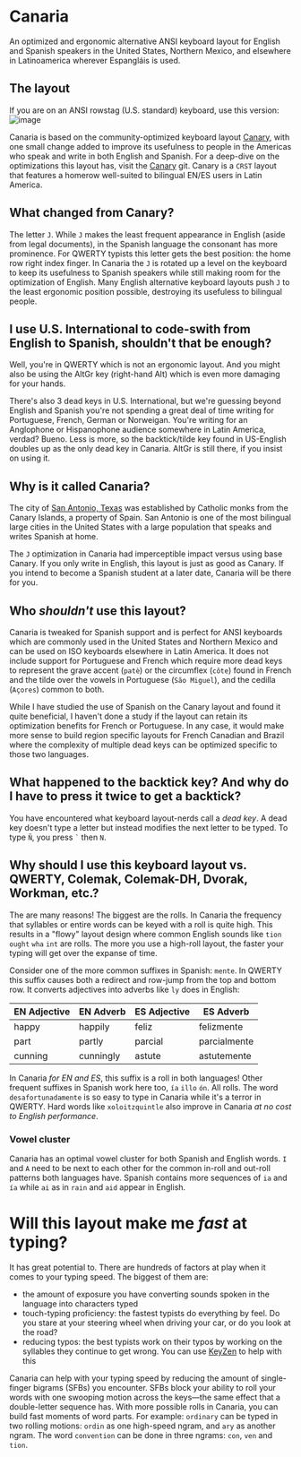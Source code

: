 # Canaria
An optimized and ergonomic alternative ANSI keyboard layout for English and Spanish speakers in the United States, Northern Mexico, and elsewhere in Latinoamerica wherever Espangláis is used.

## The layout
If you are on an ANSI rowstag (U.S. standard) keyboard, use this version:
![image](https://github.com/christoofar/canaria/assets/5059144/55472c0b-efe9-4dce-8002-5a4227e5ff7c)


Canaria is based on the community-optimized keyboard layout [Canary](https://github.com/Apsu/Canary), with one small change added to improve its usefulness to people in the Americas who speak and write in both English and Spanish.  For a deep-dive on the optimizations this layout has, visit the [Canary](https://github.com/Apsu/Canary) git.  Canary is a `CRST` layout that features a homerow well-suited to bilingual EN/ES users in Latin America. 

## What changed from Canary?
The letter `J`.  While `J` makes the least frequent appearance in English (aside from legal documents), in the Spanish language the consonant has more prominence.  For QWERTY typists this letter gets the best position: the home row right index finger.  In Canaria the `J` is rotated up a level on the keyboard to keep its usefulness to Spanish speakers while still making room for the optimization of English.   Many English alternative keyboard layouts push `J` to the least ergonomic position possible, destroying its usefuless to bilingual people.

## I use U.S. International to code-swith from English to Spanish, shouldn't that be enough?
Well, you're in QWERTY which is not an ergonomic layout.  And you might also be using the AltGr key (right-hand Alt) which is even more damaging for your hands.

There's also 3 dead keys in U.S. International, but we're guessing beyond English and Spanish you're not spending a great deal of time writing for Portuguese, French, German or Norweigan.  You're writing for an Anglophone or Hispanophone audience somewhere in Latin America, verdad?  Bueno.   Less is more, so the backtick/tilde key found in US-English doubles up as the only dead key in Canaria.  AltGr is still there, if you insist on using it.

## Why is it called Canaria?

The city of [San Antonio, Texas](https://en.wikipedia.org/wiki/San_Antonio) was established by Catholic monks from the Canary Islands, a property of Spain.   San Antonio is one of the most bilingual large cities in the United States with a large population that speaks and writes Spanish at home.

The `J` optimization in Canaria had imperceptible impact versus using base Canary.  If you only write in English, this layout is just as good as Canary.  If you intend to become a Spanish student at a later date, Canaria will be there for you.

## Who _shouldn't_ use this layout?

Canaria is tweaked for Spanish support and is perfect for ANSI keyboards which are commonly used in the United States and Northern Mexico and can be used on ISO keyboards elsewhere in Latin America.   It does not include support for Portuguese and French which require more dead keys to represent the grave accent (`patè`) or the circumflex (`côte`) found in French and the tilde over the vowels in Portuguese (`São Miguel`), and the cedilla (`Açores`) common to both.

While I have studied the use of Spanish on the Canary layout and found it quite beneficial, I haven't done a study if the layout can retain its optimization benefits for French or Portuguese.  In any case, it would make more sense to build region specific layouts for French Canadian and Brazil where the complexity of multiple dead keys can be optimized specific to those two languages.

## What happened to the backtick key?  And why do I have to press it twice to get a backtick?

You have encountered what keyboard layout-nerds call a _dead key_.  A dead key doesn't type a letter but instead modifies the next letter to be typed.   To type `Ñ`, you press `` ` `` then `N`.

## Why should I use this keyboard layout vs. QWERTY, Colemak, Colemak-DH, Dvorak, Workman, etc.?

The are many reasons!  The biggest are the rolls.  In Canaria the frequency that syllables or entire words can be keyed with a roll is quite high.   This results in a "flowy" layout design where common English sounds like `tion` `ought` `wha` `int` are rolls.  The more you use a high-roll layout, the faster your typing will get over the expanse of time.

Consider one of the more common suffixes in Spanish: `mente`.  In QWERTY this suffix causes both a redirect and row-jump from the top and bottom row.  It converts adjectives into adverbs like `ly` does in English:

| EN Adjective | EN Adverb | ES Adjective | ES Adverb |
|--------------|-----------|--------------|-----------|
| happy | happily | feliz | felizmente |
| part | partly | parcial | parcialmente |
| cunning | cunningly | astute | astutemente |

In Canaria _for EN and ES_, this suffix is a roll in both languages!  Other frequent suffixes in Spanish work here too, `ía` `illo` `ón`.  All rolls.   The word `desafortunadamente` is so easy to type in Canaria while it's a terror in QWERTY.   Hard words like `xoloitzquintle` also improve in Canaria _at no cost to English performance_.

### Vowel cluster

Canaria has an optimal vowel cluster for both Spanish and English words.  `I` and `A` need to be next to each other for the common in-roll and out-roll patterns both languages have.   Spanish contains more sequences of `ia` and `ía` while `ai` as in `rain` and `aid` appear in English.

# Will this layout make me _fast_ at typing?

It has great potential to.  There are hundreds of factors at play when it comes to your typing speed.  The biggest of them are:
  - the amount of exposure you have converting sounds spoken in the language into characters typed
  - touch-typing proficiency: the fastest typists do everything by feel.   Do you stare at your steering wheel when driving your car, or do you look at the road?
  - reducing typos: the best typists work on their typos by working on the syllables they continue to get wrong.   You can use [KeyZen](https://adamgradzki.com/keyzen3/) to help with this

Canaria can help with your typing speed by reducing the amount of single-finger bigrams (SFBs) you encounter.  SFBs block your ability to roll your words with one swooping motion across the keys—the same effect that a double-letter sequence has.   With more possible rolls in Canaria, you can build fast moments of word parts.   For example: `ordinary` can be typed in two rolling motions: `ordin` as one high-speed ngram, and `ary` as another ngram.   The word `convention` can be done in three ngrams:  `con`, `ven` and `tion`.

